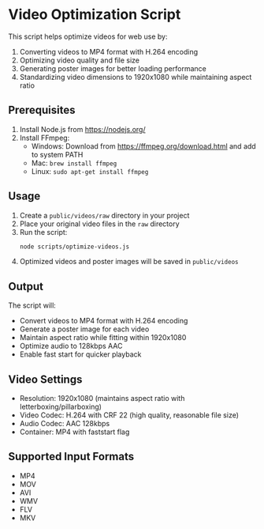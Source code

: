 # Video Optimization Script

This script helps optimize videos for web use by:
1. Converting videos to MP4 format with H.264 encoding
2. Optimizing video quality and file size
3. Generating poster images for better loading performance
4. Standardizing video dimensions to 1920x1080 while maintaining aspect ratio

## Prerequisites

1. Install Node.js from https://nodejs.org/
2. Install FFmpeg:
   - Windows: Download from https://ffmpeg.org/download.html and add to system PATH
   - Mac: `brew install ffmpeg`
   - Linux: `sudo apt-get install ffmpeg`

## Usage

1. Create a `public/videos/raw` directory in your project
2. Place your original video files in the `raw` directory
3. Run the script:
   ```bash
   node scripts/optimize-videos.js
   ```
4. Optimized videos and poster images will be saved in `public/videos`

## Output

The script will:
- Convert videos to MP4 format with H.264 encoding
- Generate a poster image for each video
- Maintain aspect ratio while fitting within 1920x1080
- Optimize audio to 128kbps AAC
- Enable fast start for quicker playback

## Video Settings

- Resolution: 1920x1080 (maintains aspect ratio with letterboxing/pillarboxing)
- Video Codec: H.264 with CRF 22 (high quality, reasonable file size)
- Audio Codec: AAC 128kbps
- Container: MP4 with faststart flag

## Supported Input Formats

- MP4
- MOV
- AVI
- WMV
- FLV
- MKV 